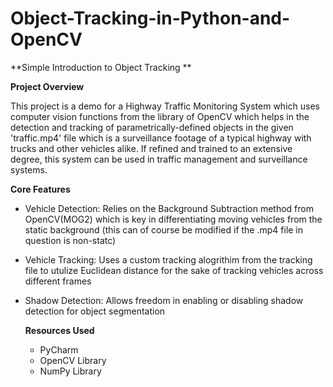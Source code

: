 # Object-Tracking-in-Python-and-OpenCV
**Simple Introduction to Object Tracking
**

**Project Overview**

This project is a demo for a Highway Traffic Monitoring System which uses computer vision functions from the library of OpenCV which helps in the detection and tracking of parametrically-defined objects in the given 'traffic.mp4' file which is a surveillance footage of a typical highway with trucks and other vehicles alike. If refined and trained to an extensive degree, this system can be used in traffic management and surveillance systems. 

**Core Features**

- Vehicle Detection: Relies on the Background Subtraction method from OpenCV(MOG2) which is key in differentiating moving vehicles from the static background (this can of course be modified if the .mp4 file in question is non-statc)

- Vehicle Tracking: Uses a custom tracking alogrithim from the tracking file to utulize Euclidean distance for the sake of tracking vehicles across different frames

- Shadow Detection: Allows freedom in enabling or disabling shadow detection for object segmentation

  **Resources Used**
  - PyCharm
  - OpenCV Library
  - NumPy Library
 
  
